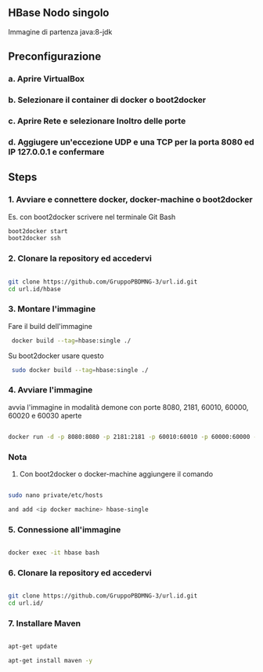 HBase Nodo singolo
-----------------

Immagine di partenza java:8-jdk


Preconfigurazione
-----
### a. Aprire VirtualBox

### b. Selezionare il container di docker o boot2docker

### c. Aprire Rete e selezionare Inoltro delle porte

### d. Aggiugere un'eccezione UDP e una TCP per la porta 8080 ed IP 127.0.0.1 e confermare


Steps 
-----
### 1. Avviare e connettere docker, docker-machine o boot2docker

Es. con boot2docker scrivere nel terminale Git Bash
```bash
boot2docker start
boot2docker ssh
```


### 2. Clonare la repository ed accedervi

```bash

git clone https://github.com/GruppoPBDMNG-3/url.id.git
cd url.id/hbase

```


### 3. Montare l'immagine

Fare il build dell'immagine

```bash
 docker build --tag=hbase:single ./
```

Su boot2docker usare questo
```bash
 sudo docker build --tag=hbase:single ./
```


### 4. Avviare l'immagine

avvia l'immagine in modalità demone con porte 8080, 2181, 60010, 60000, 60020 e 60030 aperte
```bash

docker run -d -p 8080:8080 -p 2181:2181 -p 60010:60010 -p 60000:60000 -p 60020:60020 -p 60030:60030 --name hbase -h hbase hbase:single

```

### Nota

1.	Con boot2docker o docker-machine aggiungere il comando

```bash

sudo nano private/etc/hosts

and add <ip docker machine> hbase-single
```

### 5. Connessione all'immagine 

```bash

docker exec -it hbase bash

```

### 6. Clonare la repository ed accedervi

```bash

git clone https://github.com/GruppoPBDMNG-3/url.id.git
cd url.id/

```

### 7. Installare Maven
```bash

apt-get update

apt-get install maven -y

```

### 
